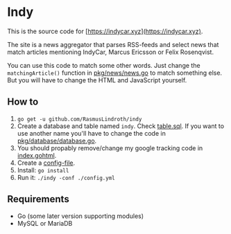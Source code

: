 # Indy

This is the source code for [https://indycar.xyz](https://indycar.xyz).

The site is a news aggregator that parses RSS-feeds and select news that 
match articles mentioning IndyCar, Marcus Ericsson or Felix Rosenqvist.

You can use this code to match some other words. Just change the `matchingArticle()` 
function in [pkg/news/news.go](pkg/news/news.go) to match something else. But 
you will have to change the HTML and JavaScript yourself.

## How to
1. `go get -u github.com/RasmusLindroth/indy`
2. Create a database and table named `indy`. Check [table.sql](./table.sql).
If you want to use another name  you'll have to change the code in
[pkg/database/database.go](pkg/database/database.go).
3. You should propably remove/change my google tracking code in [index.gohtml](./webfiles/templates/index.gohtml).
4. Create a [config-file](./config-sample.yml).
5. Install: `go install`
6. Run it: `./indy -conf ./config.yml`

## Requirements
* Go (some later version supporting modules)
* MySQL or MariaDB
